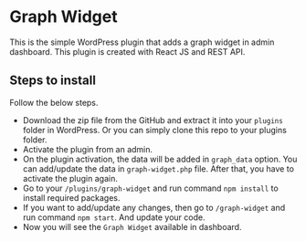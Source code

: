 
# Graph Widget

This is the simple WordPress plugin that adds a graph widget in admin dashboard. This plugin is created with React JS and REST API.

## Steps to install

Follow the below steps.

- Download the zip file from the GitHub and extract it into your `plugins` folder in WordPress. Or you can simply clone this repo to your plugins folder.
- Activate the plugin from an admin.
- On the plugin activation, the data will be added in `graph_data` option. You can add/update the data in `graph-widget.php` file. After that, you have to activate the plugin again.
- Go to your `/plugins/graph-widget` and run command `npm install` to install required packages.
- If you want to add/update any changes, then go to `/graph-widget` and run command `npm start`. And update your code.
- Now you will see the `Graph Widget` available in dashboard.

